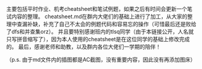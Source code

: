 主要包括平时作业、机考cheatsheet和笔试例题，如果之后有时间会更新一个笔试内容的整理。
cheatsheet.md在群内大佬们的基础上进行了加工，从大家的整理中查漏补缺，补充了自己不太会的例题代码和容易忘的操作（可惜最后还是败给了dfs和并查集orz）。
并且要特别感谢班内的tlsq同学（由于本链接公开，人名就只写拼音缩写了），因为本人使用的cheatsheet是在这位同学的基础上修改完成的。
最后，感谢老师和助教，以及群内各位大佬们一学期的陪伴！

（p.s. 由于md文件内的插图都是AC截图，没有重要内容，因此没有再添加图床）
